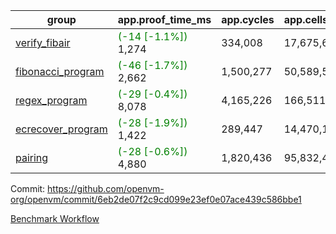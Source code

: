 | group | app.proof_time_ms | app.cycles | app.cells_used | leaf.proof_time_ms | leaf.cycles | leaf.cells_used |
| -- | -- | -- | -- | -- | -- | -- |
| [verify_fibair](https://github.com/openvm-org/openvm/blob/benchmark-results/benchmarks-pr/1578/verify_fibair-6eb2de07f2c9cd099e23ef0e07ace439c586bbe1.md) |<span style='color: green'>(-14 [-1.1%])</span> 1,274 |  334,008 |  17,675,690 |- | - | - |
| [fibonacci_program](https://github.com/openvm-org/openvm/blob/benchmark-results/benchmarks-pr/1578/fibonacci-6eb2de07f2c9cd099e23ef0e07ace439c586bbe1.md) |<span style='color: green'>(-46 [-1.7%])</span> 2,662 |  1,500,277 |  50,589,503 |- | - | - |
| [regex_program](https://github.com/openvm-org/openvm/blob/benchmark-results/benchmarks-pr/1578/regex-6eb2de07f2c9cd099e23ef0e07ace439c586bbe1.md) |<span style='color: green'>(-29 [-0.4%])</span> 8,078 |  4,165,226 |  166,511,152 |- | - | - |
| [ecrecover_program](https://github.com/openvm-org/openvm/blob/benchmark-results/benchmarks-pr/1578/ecrecover-6eb2de07f2c9cd099e23ef0e07ace439c586bbe1.md) |<span style='color: green'>(-28 [-1.9%])</span> 1,422 |  289,447 |  14,470,186 |- | - | - |
| [pairing](https://github.com/openvm-org/openvm/blob/benchmark-results/benchmarks-pr/1578/pairing-6eb2de07f2c9cd099e23ef0e07ace439c586bbe1.md) |<span style='color: green'>(-28 [-0.6%])</span> 4,880 |  1,820,436 |  95,832,407 |- | - | - |


Commit: https://github.com/openvm-org/openvm/commit/6eb2de07f2c9cd099e23ef0e07ace439c586bbe1

[Benchmark Workflow](https://github.com/openvm-org/openvm/actions/runs/14459727520)
